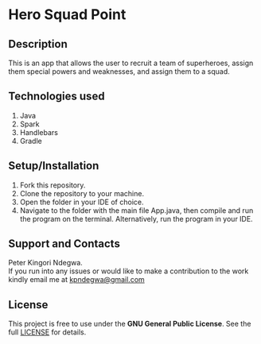 # Hero Squad Point
## Description
This is an app that allows the user to recruit a team of superheroes, assign
 them special
 powers and weaknesses, and assign them to a squad.
## Technologies used
1. Java
2. Spark
3. Handlebars
4. Gradle

## Setup/Installation
1. Fork this repository.
2. Clone the repository to your machine.
3. Open the folder in your IDE of choice.
4. Navigate to the folder with the main file App.java, then compile and run the program on the
 terminal. Alternatively, run the program in your IDE.
## Support  and Contacts
Peter Kingori Ndegwa. <br/> If you run into any issues or would like to make a contribution to the
 work kindly email me at kpndegwa@gmail.com

## License
This project is free to use under the **GNU General Public License**. See the full [LICENSE](https://choosealicense.com/licenses/gpl-3.0/) for details.